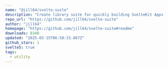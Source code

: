 ```yaml
---
name: "@jill64/svelte-suite"
description: "Create library suite for quickly building SvelteKit Apps."
repo_url: "https://github.com/jill64/svelte-suite"
author: "jill64"
homepage: "https://github.com/jill64/svelte-suite#readme"
downloads: 8340
updated: "2025-03-15T06:58:33.867Z"
github_stars: 1
svelte5: true
tags: 
  - utility
---
```

